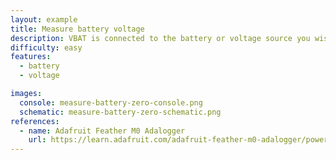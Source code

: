 ```yaml
---
layout: example
title: Measure battery voltage
description: VBAT is connected to the battery or voltage source you wish to measure the voltage of.
difficulty: easy
features:
  - battery
  - voltage

images:
  console: measure-battery-zero-console.png
  schematic: measure-battery-zero-schematic.png
references:
  - name: Adafruit Feather M0 Adalogger
    url: https://learn.adafruit.com/adafruit-feather-m0-adalogger/power-management
---
```

